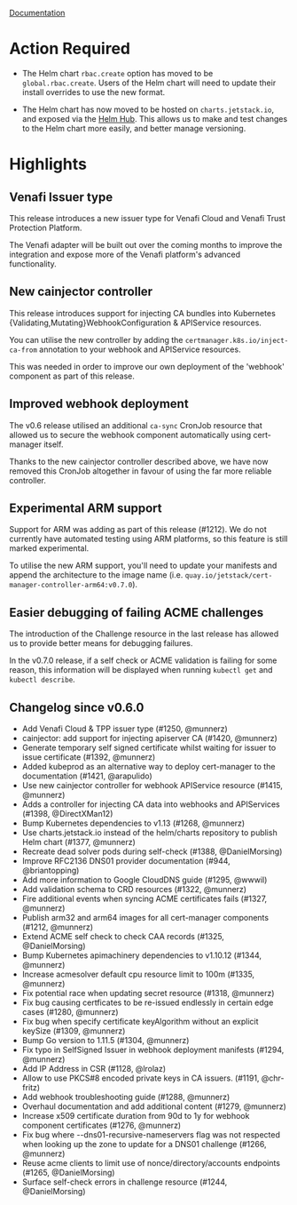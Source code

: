 [Documentation](https://docs.cert-manager.io/en/release-0.7/)

# Action Required

* The Helm chart `rbac.create` option has moved to be `global.rbac.create`.
  Users of the Helm chart will need to update their install overrides to use
  the new format.

* The Helm chart has now moved to be hosted on `charts.jetstack.io`, and
  exposed via the [Helm Hub](https://hub.helm.sh/). This allows us to make
  and test changes to the Helm chart more easily, and better manage versioning.

# Highlights

## Venafi Issuer type

This release introduces a new issuer type for Venafi Cloud and Venafi Trust
Protection Platform.

The Venafi adapter will be built out over the coming months to improve the
integration and expose more of the Venafi platform's advanced functionality.

## New cainjector controller

This release introduces support for injecting CA bundles into Kubernetes
{Validating,Mutating}WebhookConfiguration & APIService resources.

You can utilise the new controller by adding the `certmanager.k8s.io/inject-ca-from`
annotation to your webhook and APIService resources.

This was needed in order to improve our own deployment of the 'webhook'
component as part of this release.

## Improved webhook deployment

The v0.6 release utilised an additional `ca-sync` CronJob resource that allowed
us to secure the webhook component automatically using cert-manager itself.

Thanks to the new cainjector controller described above, we have now removed
this CronJob altogether in favour of using the far more reliable controller.

## Experimental ARM support

Support for ARM was adding as part of this release (#1212). We do not currently
have automated testing using ARM platforms, so this feature is still marked
experimental.

To utilise the new ARM support, you'll need to update your manifests and append
the architecture to the image name (i.e. `quay.io/jetstack/cert-manager-controller-arm64:v0.7.0`).

## Easier debugging of failing ACME challenges

The introduction of the Challenge resource in the last release has allowed us
to provide better means for debugging failures.

In the v0.7.0 release, if a self check or ACME validation is failing for some
reason, this information will be displayed when running `kubectl get` and
`kubectl describe`.

## Changelog since v0.6.0

* Add Venafi Cloud & TPP issuer type (#1250, @munnerz)
* cainjector: add support for injecting apiserver CA (#1420, @munnerz)
* Generate temporary self signed certificate whilst waiting for issuer to issue certificate (#1392, @munnerz)
* Added kubeprod as an alternative way to deploy cert-manager to the documentation (#1421, @arapulido)
* Use new cainjector controller for webhook APIService resource (#1415, @munnerz)
* Adds a controller for injecting CA data into webhooks and APIServices (#1398, @DirectXMan12)
* Bump Kubernetes dependencies to v1.13 (#1268, @munnerz)
* Use charts.jetstack.io instead of the helm/charts repository to publish Helm chart (#1377, @munnerz)
* Recreate dead solver pods during self-check (#1388, @DanielMorsing)
* Improve RFC2136 DNS01 provider documentation (#944, @briantopping)
* Add more information to Google CloudDNS guide (#1295, @wwwil)
* Add validation schema to CRD resources (#1322, @munnerz)
* Fire additional events when syncing ACME certificates fails (#1327, @munnerz)
* Publish arm32 and arm64 images for all cert-manager components (#1212, @munnerz)
* Extend ACME self check to check CAA records (#1325, @DanielMorsing)
* Bump Kubernetes apimachinery dependencies to v1.10.12 (#1344, @munnerz)
* Increase acmesolver default cpu resource limit to 100m (#1335, @munnerz)
* Fix potential race when updating secret resource (#1318, @munnerz)
* Fix bug causing certficates to be re-issued endlessly in certain edge cases (#1280, @munnerz)
* Fix bug when specify certificate keyAlgorithm without an explicit keySize (#1309, @munnerz)
* Bump Go version to 1.11.5 (#1304, @munnerz)
* Fix typo in SelfSigned Issuer in webhook deployment manifests (#1294, @munnerz)
* Add IP Address in CSR (#1128, @lrolaz)
* Allow to use PKCS#8 encoded private keys in CA issuers. (#1191, @chr-fritz)
* Add webhook troubleshooting guide (#1288, @munnerz)
* Overhaul documentation and add additional content (#1279, @munnerz)
* Increase x509 certificate duration from 90d to 1y for webhook component certificates (#1276, @munnerz)
* Fix bug where --dns01-recursive-nameservers flag was not respected when looking up the zone to update for a DNS01 challenge (#1266, @munnerz)
* Reuse acme clients to limit use of nonce/directory/accounts endpoints (#1265, @DanielMorsing)
* Surface self-check errors in challenge resource (#1244, @DanielMorsing)

